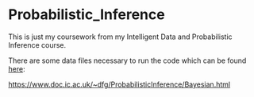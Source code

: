 # Probabilistic_Inference

This is just my coursework from my Intelligent Data and Probabilistic Inference course.

There are some data files necessary to run the code which can be found [here](https://www.doc.ic.ac.uk/~dfg/ProbabilisticInference/Bayesian.html):

https://www.doc.ic.ac.uk/~dfg/ProbabilisticInference/Bayesian.html
